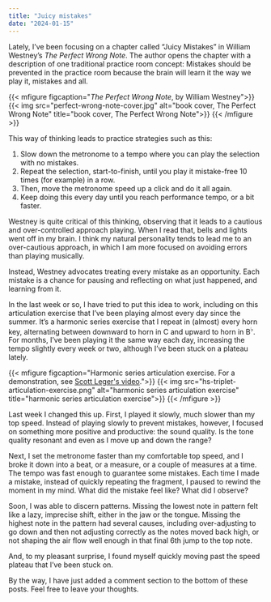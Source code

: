 ```yaml
---
title: "Juicy mistakes"
date: "2024-01-15"
---
```

Lately, I’ve been focusing on a chapter called “Juicy Mistakes” in William Westney’s *The Perfect Wrong Note*. The author opens the chapter with a description of one traditional practice room concept: Mistakes should be prevented in the practice room because the brain will learn it the way we play it, mistakes and all.

{{< mfigure figcaption="*The Perfect Wrong Note*, by William Westney">}}
  {{< img src="perfect-wrong-note-cover.jpg" alt="book cover, The Perfect Wrong Note" title="book cover, The Perfect Wrong Note">}}
{{< /mfigure >}}

This way of thinking leads to practice strategies such as this:

1. Slow down the metronome to a tempo where you can play the selection with no mistakes.
2. Repeat the selection, start-to-finish, until you play it mistake-free 10 times (for example) in a row.
3. Then, move the metronome speed up a click and do it all again.
4. Keep doing this every day until you reach performance tempo, or a bit faster.

Westney is quite critical of this thinking, observing that it leads to a cautious and over-controlled approach playing. When I read that, bells and lights went off in my brain. I think my natural personality tends to lead me to an over-cautious approach, in which I am more focused on avoiding errors than playing musically. 

Instead, Westney advocates treating every mistake as an opportunity. Each mistake is a chance for pausing and reflecting on what just happened, and learning from it.

In the last week or so, I have tried to put this idea to work, including on this articulation exercise that I’ve been playing almost every day since the summer. It’s a harmonic series exercise that I repeat in (almost) every horn key, alternating between downward to horn in C and upward to horn in B<sup>♭</sup>. For months, I’ve been playing it the same way each day, increasing the tempo slightly every week or two, although I’ve been stuck on a plateau lately.

{{< mfigure figcaption="Harmonic series articulation exercise. For a demonstration, see [Scott Leger's video](https://youtu.be/tGjxQSrUPk8?si=3tvpZ4_qVIdlgxP8).">}}
  {{< img src="hs-triplet-articulation-exercise.png" alt="harmonic series articulation exercise" title="harmonic series articulation exercise">}}
{{< /mfigure >}}

Last week I changed this up. First, I played it slowly, much slower than my top speed. Instead of playing slowly to prevent mistakes, however, I focused on something more positive and productive: the sound quality. Is the tone quality resonant and even as I move up and down the range?

Next, I set the metronome faster than my comfortable top speed, and I broke it down into a beat, or a measure, or a couple of measures at a time. The tempo was fast enough to guarantee some mistakes. Each time I made a mistake, instead of quickly repeating the fragment, I paused to rewind the moment in my mind. What did the mistake feel like? What did I observe?

Soon, I was able to discern patterns. Missing the lowest note in pattern felt like a lazy, imprecise shift, either in the jaw or the tongue. Missing the highest note in the pattern had several causes, including over-adjusting to go down and then not adjusting correctly as the notes moved back high, or not shaping the air flow well enough in that final 6th jump to the top note.

And, to my pleasant surprise, I found myself quickly moving past the speed plateau that I’ve been stuck on.

By the way, I have just added a comment section to the bottom of these posts. Feel free to leave your thoughts.